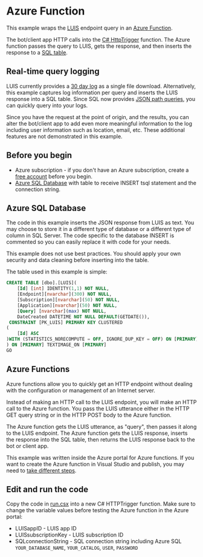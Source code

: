 # Azure Function

This example wraps the [LUIS](https://docs.microsoft.com/azure/cognitive-services/LUIS/) endpoint query in an [Azure Function](https://azure.microsoft.com/services/functions/). 

The bot/client app HTTP calls into the [C# HttpTrigger](https://docs.microsoft.com/en-us/azure/azure-functions/functions-create-first-azure-function) function. The Azure function passes the query to LUIS, gets the response, and then inserts the response to a [SQL table](https://azure.microsoft.com/services/sql-database/). 

## Real-time query logging
LUIS currently provides a [30 day log](https://westus.dev.cognitive.microsoft.com/docs/services/5890b47c39e2bb17b84a55ff/operations/5890b47c39e2bb052c5b9c36)  as a single file download. Alternatively, this example captures log information per query and inserts the LUIS response into a SQL table. Since SQL now provides [JSON path queries](https://docs.microsoft.com/sql/relational-databases/json/json-path-expressions-sql-server), you can quickly query into your logs. 

Since you have the request at the point of origin, and the results, you can alter the bot/client app to add even more meaningful information to the log including user information such as location, email, etc. These additional features are not demonstrated in this example.

## Before you begin
* Azure subscription - if you don't have an Azure subscription, create a [free account](https://azure.microsoft.com/free/?WT.mc_id=A261C142F) before you begin. 
* [Azure SQL Database](https://azure.microsoft.com/services/sql-database/) with table to receive INSERT tsql statement and the connection string.

## Azure SQL Database
The code in this example inserts the JSON response from LUIS as text. You may choose to store it in a different type of database or a different type of column in SQL Server. The code specific to the database INSERT is commented so you can easily replace it with code for your needs.

This example does not use best practices. You should apply your own security and data cleaning before inserting into the table. 

The table used in this example is simple: 

```SQL
CREATE TABLE [dbo].[LUIS](
	[Id] [int] IDENTITY(1,1) NOT NULL,
	[Endpoint][nvarchar](300) NOT NULL,
	[Subscription][nvarchar](50) NOT NULL,
	[Application][nvarchar](50) NOT NULL,
	[Query] [nvarchar](max) NOT NULL,
	DateCreated DATETIME NOT NULL DEFAULT(GETDATE()),
 CONSTRAINT [PK_LUIS] PRIMARY KEY CLUSTERED 
(
	[Id] ASC
)WITH (STATISTICS_NORECOMPUTE = OFF, IGNORE_DUP_KEY = OFF) ON [PRIMARY]
) ON [PRIMARY] TEXTIMAGE_ON [PRIMARY]
GO
```

## Azure Functions
Azure functions allow you to quickly get an HTTP endpoint without dealing with the configuration or management of an Internet server. 

Instead of making an HTTP call to the LUIS endpoint, you will make an HTTP call to the Azure function. You pass the LUIS utterance either in the HTTP GET query string or in the HTTP POST body to the Azure function.  

The Azure function gets the LUIS utterance, as "query", then passes it along to the LUIS endpoint. The Azure function gets the LUIS response, inserts the response into the SQL table, then returns the LUIS response back to the bot or client app. 

This example was written inside the Azure portal for Azure functions. If you want to create the Azure function in Visual Studio and publish, you may need to [take different steps](https://docs.microsoft.com/en-us/azure/azure-functions/functions-create-your-first-function-visual-studio). 

## Edit and run the code
Copy the code in [run.csx](./run.csx) into a new C# HTTPTrigger function. Make sure to change the variable values before testing the Azure function in the Azure portal:
* LUISappID - LUIS app ID
* LUISsubscriptionKey - LUIS subscription ID
* SQLconnectionString - SQL connection string including Azure SQL `YOUR_DATABASE_NAME`, `YOUR_CATALOG`, `USER`, `PASSWORD`
